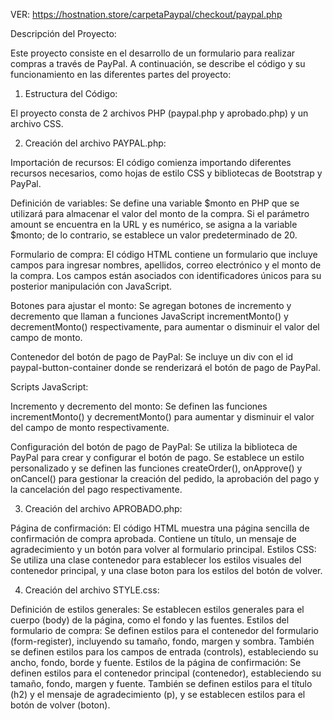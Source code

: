VER: https://hostnation.store/carpetaPaypal/checkout/paypal.php

Descripción del Proyecto:

Este proyecto consiste en el desarrollo de un formulario para realizar compras a través de PayPal. A continuación, se describe el código y su funcionamiento en las diferentes partes del proyecto:

1. Estructura del Código:

El proyecto consta de 2 archivos PHP (paypal.php y aprobado.php) y un archivo CSS.

2. Creación del archivo PAYPAL.php:

Importación de recursos: El código comienza importando diferentes recursos necesarios, como hojas de estilo CSS y bibliotecas de Bootstrap y PayPal.

Definición de variables: Se define una variable $monto en PHP que se utilizará para almacenar el valor del monto de la compra. Si el parámetro amount se encuentra en la URL y es numérico, se asigna a la variable $monto; de lo contrario, se establece un valor predeterminado de 20.

Formulario de compra: El código HTML contiene un formulario que incluye campos para ingresar nombres, apellidos, correo electrónico y el monto de la compra. Los campos están asociados con identificadores únicos para su posterior manipulación con JavaScript.

Botones para ajustar el monto: Se agregan botones de incremento y decremento que llaman a funciones JavaScript incrementMonto() y decrementMonto() respectivamente, para aumentar o disminuir el valor del campo de monto.

Contenedor del botón de pago de PayPal: Se incluye un div con el id paypal-button-container donde se renderizará el botón de pago de PayPal.

Scripts JavaScript:

Incremento y decremento del monto: Se definen las funciones incrementMonto() y decrementMonto() para aumentar y disminuir el valor del campo de monto respectivamente.

Configuración del botón de pago de PayPal: Se utiliza la biblioteca de PayPal para crear y configurar el botón de pago. Se establece un estilo personalizado y se definen las funciones createOrder(), onApprove() y onCancel() para gestionar la creación del pedido, la aprobación del pago y la cancelación del pago respectivamente.

3. Creación del archivo APROBADO.php:

Página de confirmación: El código HTML muestra una página sencilla de confirmación de compra aprobada. Contiene un título, un mensaje de agradecimiento y un botón para volver al formulario principal.
Estilos CSS: Se utiliza una clase contenedor para establecer los estilos visuales del contenedor principal, y una clase boton para los estilos del botón de volver.

4. Creación del archivo STYLE.css:

Definición de estilos generales: Se establecen estilos generales para el cuerpo (body) de la página, como el fondo y las fuentes.
Estilos del formulario de compra: Se definen estilos para el contenedor del formulario (form-register), incluyendo su tamaño, fondo, margen y sombra. También se definen estilos para los campos de entrada (controls), estableciendo su ancho, fondo, borde y fuente.
Estilos de la página de confirmación: Se definen estilos para el contenedor principal (contenedor), estableciendo su tamaño, fondo, margen y fuente. También se definen estilos para el título (h2) y el mensaje de agradecimiento (p), y se establecen estilos para el botón de volver (boton).


